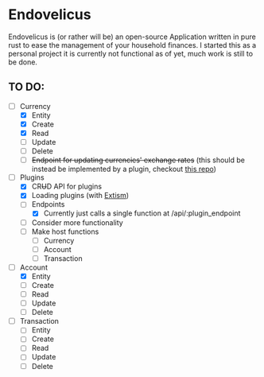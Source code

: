 # Endovelicus

Endovelicus is (or rather will be) an open-source Application written in pure rust to ease the management of your household finances. I started this as a personal project it is currently not functional as of yet, much work is still to be done.

## TO DO:

- [ ] Currency
  - [x] Entity
  - [x] Create
  - [x] Read
  - [ ] Update
  - [ ] Delete
  - [ ] ~~Endpoint for updating currencies' exchange rates~~ (this should be instead be implemented by a plugin, checkout [this repo](https://github.com/SrGesus/endovelicus-plugins/tree/main))
- [ ] Plugins
  - [x] CR~~U~~D API for plugins 
  - [x] Loading plugins (with [Extism](https://extism.org/docs/overview))
  - [ ] Endpoints
    - [x] Currently just calls a single function at /api/:plugin_endpoint
  - [ ] Consider more functionality
  - [ ] Make host functions
    - [ ] Currency
    - [ ] Account
    - [ ] Transaction
- [ ] Account
  - [x] Entity
  - [ ] Create
  - [ ] Read
  - [ ] Update
  - [ ] Delete
- [ ] Transaction
  - [ ] Entity
  - [ ] Create
  - [ ] Read
  - [ ] Update
  - [ ] Delete
